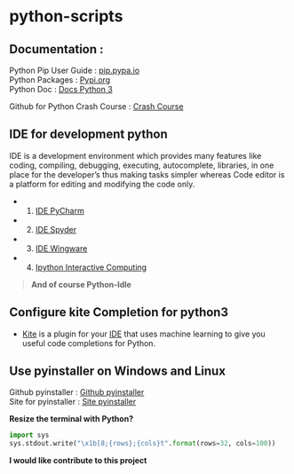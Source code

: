 # python-scripts
## Documentation :
Python Pip User Guide : [pip.pypa.io](https://pip.pypa.io/en/stable/user_guide/)</br>
Python Packages : [Pypi.org](https://pypi.org/)</br>
Python Doc : [Docs Python 3](https://docs.python.org/3/)</br>

Github for Python Crash Course : [Crash Course](https://github.com/ehmatthes/pcc)

## IDE for development python
IDE is a development environment which provides many features like coding, compiling, debugging, executing, autocomplete, libraries, in one place for the developer’s thus making tasks simpler whereas Code editor is a platform for editing and modifying the code only.</br>

- 1. [IDE PyCharm](https://www.jetbrains.com/pycharm/)
- 2. [IDE Spyder](https://www.spyder-ide.org/)
- 3. [IDE Wingware](https://wingware.com/)
- 4. [Ipython Interactive Computing](https://ipython.org/index.html)
>**And of course Python-Idle**

## Configure kite Completion for python3
* [Kite](https://kite.com/) is a plugin for your [IDE](https://kite.com/integrations/) that uses machine learning to give you useful code completions for Python.

## Use pyinstaller on Windows and Linux
Github pyinstaller : [Github pyinstaller](https://github.com/pyinstaller/pyinstaller)</br>
Site for pyinstaller : [Site pyinstaller](http://www.pyinstaller.org/)

**Resize the terminal with Python?**
```python
import sys
sys.stdout.write("\x1b[8;{rows};{cols}t".format(rows=32, cols=100))
```

**I would like contribute to this project**